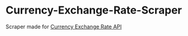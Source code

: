 # Currency-Exchange-Rate-Scraper

Scraper made for [Currency Exchange Rate API](https://github.com/vladutvoicu/Currency-Exchange-Rate-API)
